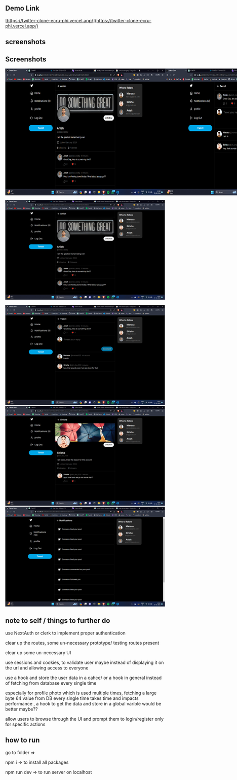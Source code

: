 ## Demo Link 

[https://twitter-clone-ecru-phi.vercel.app/](https://twitter-clone-ecru-phi.vercel.app/)

## screenshots

## Screenshots

<div style="display: flex; justify-content: space-between;">
  <img src="https://github.com/anishredddy/twitter-clone/blob/main/screenshots/Screenshot%20(72).png" width="550" height="400" alt="Image not found" />
  <img src="https://github.com/anishredddy/twitter-clone/blob/main/screenshots/Screenshot%20(73).png" width="550" height="400" alt="Image not found" />
</div>

![Image not found](<https://github.com/anishredddy/twitter-clone/blob/main/screenshots/Screenshot%20(72).png>)

![Image not found](<https://github.com/anishredddy/twitter-clone/blob/main/screenshots/Screenshot%20(73).png>)
![Image not found](<https://github.com/anishredddy/twitter-clone/blob/main/screenshots/Screenshot%20(74).png>)
![Image not found](<https://github.com/anishredddy/twitter-clone/blob/main/screenshots/Screenshot%20(75).png>)


## note to self / things to further do

use NextAuth or clerk to implement proper authentication

clear up the routes, some un-necessary prototype/ testing routes present

clear up some un-necessary UI

use sessions and cookies, to validate user maybe instead of displaying it on the url and allowing access to everyone

use a hook and store the user data in a cahce/ or a hook in general instead of fetching from database every single time

especially for profile photo which is used multiple times, fetching a large byte 64 value from DB every single time takes time and impacts performance , a hook to get the data and store in a global varible would be better maybe??

allow users to browse through the UI and prompt them to login/register only for specific actions

## how to run

go to folder =>

npm i => to install all packages

npm run dev => to run server on localhost
